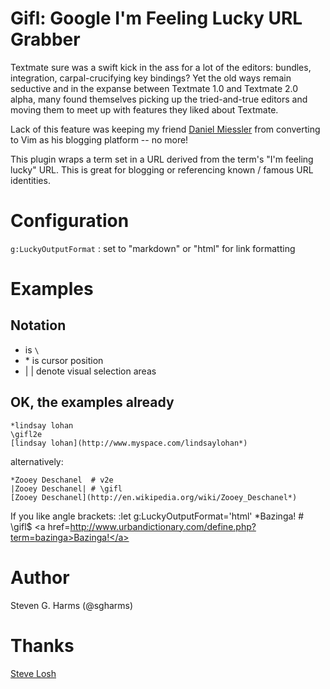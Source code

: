 # Gifl:  Google I'm Feeling Lucky URL Grabber

Textmate sure was a swift kick in the ass for a lot of the editors:
bundles, integration, carpal-crucifying key bindings?  Yet the old ways
remain seductive and in the expanse between Textmate 1.0 and Textmate
2.0 alpha, many found themselves picking up the tried-and-true editors
and moving them to meet up with features they liked about Textmate.

Lack of this feature was keeping my friend [Daniel
Miessler](http://danielmiessler.com/) from converting to Vim as his
blogging platform -- no more!

This plugin wraps a term set in a URL derived from the term's "I'm
feeling lucky" URL.  This is great for blogging or referencing known /
famous URL identities.  

# Configuration

`g:LuckyOutputFormat` : set to "markdown" or "html" for link formatting

# Examples

## Notation

* <Leader> is `\`
* \* is cursor position
* | | denote visual selection areas

## OK, the examples already

    *lindsay lohan
    \gifl2e
    [lindsay lohan](http://www.myspace.com/lindsaylohan*)

alternatively:

    *Zooey Deschanel  # v2e
    |Zooey Deschanel| # \gifl
    [Zooey Deschanel](http://en.wikipedia.org/wiki/Zooey_Deschanel*)
    
If you like angle brackets:
   :let g:LuckyOutputFormat='html'
   \*Bazinga!  # \gifl$
   <a href=http://www.urbandictionary.com/define.php?term=bazinga>Bazinga!</a>

# Author

Steven G. Harms (@sgharms)

# Thanks

[Steve Losh](http://stevelosh.com/)
